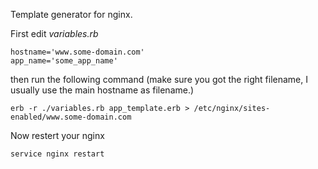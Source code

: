 Template generator for nginx.

First edit *variables.rb*

	hostname='www.some-domain.com'
	app_name='some_app_name'


then run the following command
(make sure you got the right filename, I usually use the main hostname as filename.)

	erb -r ./variables.rb app_template.erb > /etc/nginx/sites-enabled/www.some-domain.com
	
Now restert your nginx

	service nginx restart